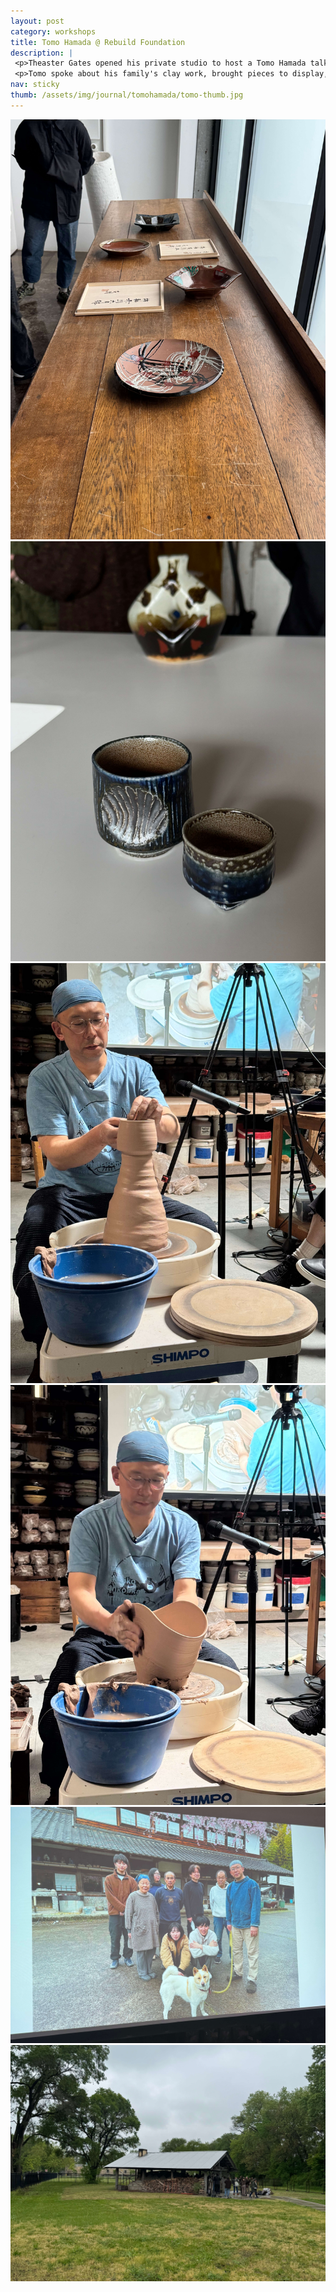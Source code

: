 ```yaml
---
layout: post
category: workshops
title: Tomo Hamada @ Rebuild Foundation
description: |
 <p>Theaster Gates opened his private studio to host a Tomo Hamada talk & workshop on Chicago's southside. Tomo is the grandson of Shōji Hamada working out of Mashiko, Japan — a famous pottery village just north of Tokyo that his grandfather started.</p>
 <p>Tomo spoke about his family's clay work, brought pieces to display, and gave a 4-hour demonstration of various techniques and forms. We also got to see Theaster's wood kiln next to his studio. Many thanks to Theaster and the Rebuild Foundation for opening up their doors and inviting such a talented Japanese potter to Chicago!</p>
nav: sticky
thumb: /assets/img/journal/tomohamada/tomo-thumb.jpg
---
```

<div class="row row-cols-1 row-cols-lg-2">
    <div class="col">
        <a href="/assets/img/journal/tomohamada/tomo-work.jpeg" class="glightbox"><img src="/assets/img/journal/tomohamada/tomo-work.jpeg" alt="Hamada Pots" class="img-fluid rounded-3 mb-4"></a>
    </div>
    <div class="col">
        <a href="/assets/img/journal/tomohamada/tomo-work-2.jpg" class="glightbox"><img src="/assets/img/journal/tomohamada/tomo-work-2.jpg" alt="Hamada Pots 2" class="img-fluid rounded-3 mb-4"></a>
    </div>
    <div class="col">
        <a href="/assets/img/journal/tomohamada/tomo-throwing-chawan.jpg" class="glightbox"><img src="/assets/img/journal/tomohamada/tomo-throwing-chawan.jpg" alt="Tomo Throwing Chawan" class="img-fluid rounded-3 mb-4"></a>
    </div>
    <div class="col">
        <a href="/assets/img/journal/tomohamada/tomo-throwing-bowl.jpg" class="glightbox"><img src="/assets/img/journal/tomohamada/tomo-throwing-bowl.jpg" alt="Tomo Throwing Bowl" class="img-fluid rounded-3 mb-4"></a>
    </div>
</div>
<div class="row">
    <div class="col-12">
        <a href="/assets/img/journal/tomohamada/tomo-mashiko.jpg" class="glightbox"><img src="/assets/img/journal/tomohamada/tomo-mashiko.jpg" alt="Mashiko Japan Workshop" class="img-fluid rounded-3 mb-4"></a>
    </div>
    <div class="col-12">
        <a href="/assets/img/journal/tomohamada/theaster-kiln.jpg" class="glightbox"><img src="/assets/img/journal/tomohamada/theaster-kiln.jpg" alt="Theaster Gates' Wood Kiln" class="img-fluid rounded-3 mb-4"></a>
    </div>
</div>
